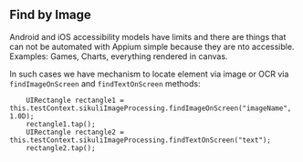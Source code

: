 ## Find by Image

Android and iOS accessibility models have limits and there are things that can not be automated with Appium simple because they are nto accessible.  
Examples: Games, Charts, everything rendered in canvas.

In such cases we have mechanism to locate element via image or OCR via `findImageOnScreen` and `findTextOnScreen` methods:
```
    UIRectangle rectangle1 = this.testContext.sikuliImageProcessing.findImageOnScreen("imageName", 1.0D);
    rectangle1.tap();
    UIRectangle rectangle2 = this.testContext.sikuliImageProcessing.findTextOnScreen("text");
    rectangle2.tap();
```

